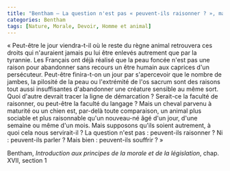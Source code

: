 ```yaml
---
title: "Bentham – La question n'est pas « peuvent-ils raisonner ? », mais « peuvent-ils souffrir ? »"
categories: Bentham
tags: [Nature, Morale, Devoir, Homme et animal]
---
```


« Peut-être le jour viendra-t-il où le reste du règne animal retrouvera ces droits qui n'auraient jamais pu lui être enlevés autrement que par la tyrannie. Les Français ont déjà réalisé que la peau foncée n'est pas une raison pour abandonner sans recours un être humain aux caprices d'un persécuteur. Peut-être finira-t-on un jour par s'apercevoir que le nombre de jambes, la pilosité de la peau ou l'extrémité de l'os sacrum sont des raisons tout aussi insuffisantes d'abandonner une créature sensible au même sort. Quoi d'autre devrait tracer la ligne de démarcation ? Serait-ce la faculté de raisonner, ou peut-être la faculté du langage ? Mais un cheval parvenu à maturité ou un chien est, par-delà toute comparaison, un animal plus sociable et plus raisonnable qu'un nouveau-né âgé d'un jour, d'une semaine ou même d'un mois. Mais supposons qu'ils soient autrement, à quoi cela nous servirait-il ? La question n'est pas : peuvent-ils raisonner ? Ni : peuvent-ils parler ? Mais bien : peuvent-ils souffrir ? »

Bentham, _Introduction aux principes de la morale et de la législation_, chap. XVII, section 1